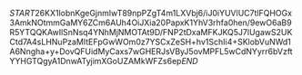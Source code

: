 $START$26KX1lobnKgeGjnmlwT89npPZgT4m1LXVbj6/iJ0iYUVlUC7tlFQHOGx3AmkNOtmmGaMY6ZCm6AUh4OiJXia20PapxK1YhV3rhfa0hen/9ewO6aB9R5YTQQKAwIlSnNsq4YNhMjNMOTAt9D/FNP2tDxaMFKJKQ5J7lUgawS2UKCtd7A4sLHNuPzaMItEFpGwWOm0z7YSCxZeSH+hv1SchIi4+SKlobVuNWd1A6Nngha+y+DovQFUidMyCaxs7wGHERJsVByJ5ovMPFL5wCdNYyrr6bVzftYYHGTQgyA1DnwATyjimXGoUZAMkWFZs6ep$END$
